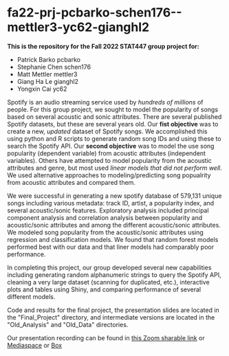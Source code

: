 # fa22-prj-pcbarko-schen176--mettler3-yc62-gianghl2

**This is the repository for the Fall 2022 STAT447 group project for:**

- Patrick Barko pcbarko
- Stephanie Chen schen176
- Matt Mettler mettler3
- Giang Ha Le gianghl2
- Yongxin Cai yc62

Spotify is an audio streaming service used by *hundreds of millions* of people. For this group project, we sought to model the popularity of songs based on several acoustic and sonic attributes. There are several published Spotify datasets, but these are several years old. Our **fist objective** was to create a new, *updated* dataset of Spotify songs. We accomplished this using python and R scripts to generate random song IDs and using these to search the Spotify API. Our **second objective** was to model the use song popularity (dependent variable) from acoustic attributes (independent variables). Others have attempted to model popularity from the acoustic attributes and genre, but most used *linear models that did not perform well*. We used alternative approaches to modeling/predicting song popualrity from acoustic attributes and compared them. 

We were successful in generating a new spotify database of 579,131 unique songs including various metadata: track ID, artist, a popularity index, and several acoustic/sonic features. Exploratory analysis included principal component analysis and correlation analysis between popularity and acoustic/sonic attributes and among the different acoustic/sonic attributes. We modeled song popularity from the acoustic/sonic attributes using regression and classification models. We found that random forest models performed best with our data and that liner models had comparably poor performance. 

In completing this project, our group developed several new capabilities including generating random alphanumeric strings to query the Spotify API, cleaning a very large dataset (scanning for duplicated, etc.), interactive plots and tables using Shiny, and comparing performance of several different models. 

Code and results for the final project, the presentation slides are located in the "Final_Project" directory, and intermediate versions are located in the "Old_Analysis" and "Old_Data" directories.

Our presentation recording can be found in [this Zoom sharable link](https://illinois.zoom.us/rec/share/wgnldplAVJ11KXBDpZqj_iaggfZTFVcBZxsaJJAXLqCjPNkaHFvC40NBdPi3-f9e.Ly11BeAL20kEPCLA 
) or [Mediaspace](https://mediaspace.illinois.edu/media/t/1_mo51579s) or [Box](https://uofi.box.com/s/ukrucds8tv3i4kt2srkleohk1dxb6wmw)





